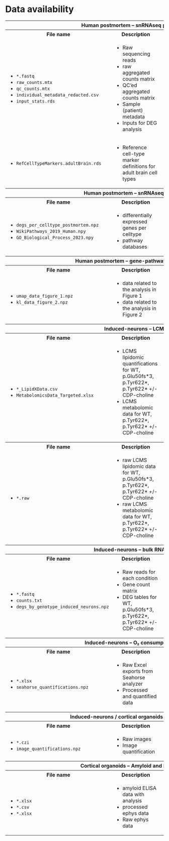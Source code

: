 # Data availability
<table>
  <tr>
    <th colspan="3">Human postmortem – snRNAseq processing</th>
  </tr>
  <tr>
    <th>File name</th>
    <th>Description</th>
    <th>Details</th>
  </tr>
  <tr>
    <td>
      <ul>
        <li><code>*.fastq</code></li>
        <li><code>raw_counts.mtx</code></li>
        <li><code>qc_counts.mtx</code></li>
        <li><code>individual_metadata_redacted.csv</code></li>
        <li><code>input_stats.rds</code></li>
      </ul>
    </td>
    <td>
      <ul>
        <li>Raw sequencing reads</li>
        <li>raw aggregated counts matrix</li>
        <li>QC’ed aggregated counts matrix</li>
        <li>Sample (patient) metadata</li>
        <li>Inputs for DEG analysis</li>
      </ul>
    </td>
    <td>
      <ul>
        <li>Source: NA</li>
        <li>Used in: <a href="https://github.com/djunamay/ABCA7lof2/tree/main/analyses/snRNAseq_processing">analyses/snRNAseq_processing</a></li>
        <li>Available: <a href="https://www.synapse.org/#!Synapse:syn53461705">Synapse</a></li>
      </ul>
    </td>
  </tr>
  <tr>
    <td>
      <ul>
        <li><code>RefCellTypeMarkers.adultBrain.rds</code></li>
      </ul>
    </td>
    <td>
      <ul>
        <li>Reference cell-type marker definitions for adult brain cell types</li>
      </ul>
    </td>
    <td>
      <ul>
        <li>Source: PsychENCODE</li>
        <li>Used in: <a href="https://github.com/djunamay/ABCA7lof2/tree/main/analyses/snRNAseq_processing">analyses/snRNAseq_processing</a></li>
        <li>Available: <a href="https://www.synapse.org/#!Synapse:syn53461705">Dryad</a></li>
      </ul>
    </td>
  </tr>

  <tr>
    <th colspan="3">Human postmortem – snRNAseq statistics</th>
  </tr>
  <tr>
    <th>File name</th>
    <th>Description</th>
    <th>Details</th>
  </tr>
  <tr>
    <td>
      <ul>
        <li><code>degs_per_celltype_postmortem.npz</code></li>
        <li><code>WikiPathways_2019_Human.npy</code></li>
        <li><code>GO_Biological_Process_2023.npy</code></li>
      </ul>
    </td>
    <td>
      <ul>
        <li>differentially expressed genes per celltype</li>
        <li>pathway databases</li>
      </ul>
    </td>
    <td>
      <ul>
        <li>Source: WikiPathways and Gene Ontology databases, <a href="https://github.com/djunamay/ABCA7lof2/tree/main/analyses/snRNAseq_processing">analyses/snRNAseq_processing</a></li>
        <li>Used in: <a href="https://github.com/djunamay/ABCA7lof2/tree/main/analyses/snRNAseq_stats">analyses/snRNAseq_stats</a></li>
        <li>Available: <a href="https://www.synapse.org/#!Synapse:syn53461705">Dryad</a></li>
      </ul>
    </td>
  </tr>

  <tr>
    <th colspan="3">Human postmortem – gene-pathway partitioning</th>
  </tr>
  <tr>
    <th>File name</th>
    <th>Description</th>
    <th>Details</th>
  </tr>
  <tr>
    <td>
      <ul>
        <li><code>umap_data_figure_1.npz</code></li>
        <li><code>kl_data_figure_2.npz</code></li>
      </ul>
    </td>
    <td>
      <ul>
        <li>data related to the analysis in Figure 1</li>
        <li>data related to the analysis in Figure 2</li>
      </ul>
    </td>
    <td>
      <ul>
        <li>Source: <a href="https://github.com/djunamay/ABCA7lof2/blob/main/analyses/snRNAseq_stats">analyses/snRNAseq_stats</a></li>
        <li>Used in: <a href="https://github.com/djunamay/ABCA7lof2/tree/main/analyses/snRNAseq_score_partitioning">analyses/snRNAseq_score_partitioning</a></li>
        <li>Available: <a href="https://www.synapse.org/#!Synapse:syn53461705">Dryad</a></li>
      </ul>
    </td>
  </tr>

  <tr>
    <th colspan="3">Induced-neurons – LCMS</th>
  </tr>
  <tr>
    <th>File name</th>
    <th>Description</th>
    <th>Details</th>
  </tr>
  <tr>
    <td>
      <ul>
        <li><code>*_LipidXData.csv</code></li>
        <li><code>MetabolomicsData_Targeted.xlsx</code></li>
      </ul>
    </td>
    <td>
      <ul>
        <li>LCMS lipidomic quantifications for WT, p.Glu50fs*3, p.Tyr622*, p.Tyr622* +/- CDP-choline</li>
        <li>LCMS metabolomic data for WT, p.Tyr622*, p.Tyr622* +/- CDP-choline</li>
      </ul>
    </td>
    <td>
      <ul>
        <li>Source: Harvard LCMS Core</li>
        <li>Used in: <a href="https://github.com/djunamay/ABCA7lof2/tree/main/analyses/iN_LCMS">analyses/iN_LCMS</a></li>
        <li>Available: <a href="https://www.synapse.org/#!Synapse:syn53461705">Dryad</a></li>
      </ul>
    </td>
  </tr>
<tr>
    <th>File name</th>
    <th>Description</th>
    <th>Details</th>
  </tr>
  <tr>
    <td>
      <ul>
        <li><code>*.raw</code></li>
      </ul>
    </td>
    <td>
      <ul>
        <li>raw LCMS lipidomic data for WT, p.Glu50fs*3, p.Tyr622*, p.Tyr622* +/- CDP-choline</li>
        <li>raw LCMS metabolomic data for WT, p.Tyr622*, p.Tyr622* +/- CDP-choline</li>
      </ul>
    </td>
    <td>
      <ul>
        <li>Source: Harvard LCMS Core</li>
        <li>Used in: <a href="https://github.com/djunamay/ABCA7lof2/tree/main/analyses/iN_LCMS">analyses/iN_LCMS</a></li>
        <li>Available: <a href="https://www.synapse.org/#!Synapse:syn53461705">Metabolite</a></li>
      </ul>
    </td>
  </tr>

  <tr>
    <th colspan="3">Induced-neurons – bulk RNA-seq</th>
  </tr>
  <tr>
    <th>File name</th>
    <th>Description</th>
    <th>Details</th>
  </tr>
  <tr>
    <td>
      <ul>
        <li><code>*.fastq</code></li>
        <li><code>counts.txt</code></li>
        <li><code>degs_by_genotype_induced_neurons.npz</code></li>
      </ul>
    </td>
    <td>
      <ul>
        <li>Raw reads for each condition</li>
        <li>Gene count matrix</li>
        <li>DEG tables for WT, p.Glu50fs*3, p.Tyr622*, p.Tyr622* +/- CDP-choline</li>
      </ul>
    </td>
    <td>
      <ul>
        <li>Source: <a href="https://github.com/djunamay/ABCA7lof2/tree/main/analyses/bulkRNAseq">analyses/bulkRNAseq</a></li>
        <li>Used in: <a href="https://github.com/djunamay/ABCA7lof2/tree/main/analyses/bulkRNAseq">analyses/bulkRNAseq</a></li>
        <li>Available: <a href="https://www.synapse.org/#!Synapse:syn53461705">GEO</a></li>
      </ul>
    </td>
  </tr>

  <tr>
    <th colspan="3">Induced-neurons – O₂ consumption rates</th>
  </tr>
  <tr>
    <th>File name</th>
    <th>Description</th>
    <th>Details</th>
  </tr>
  <tr>
    <td>
      <ul>
        <li><code>*.xlsx</code></li>
        <li><code>seahorse_quantifications.npz</code></li>
      </ul>
    </td>
    <td>
      <ul>
        <li>Raw Excel exports from Seahorse analyzer</li>
        <li>Processed and quantified data</li>
      </ul>
    </td>
    <td>
      <ul>
        <li>Source: <a href="https://github.com/djunamay/ABCA7lof2/blob/main/analyses/iN_O2_consumption">analyses/iN_O2_consumption</a></li>
        <li>Used in: <a href="https://github.com/djunamay/ABCA7lof2/blob/main/analyses/iN_O2_consumption">analyses/iN_O2_consumption</a></li>
        <li>Available: <a href="https://www.synapse.org/#!Synapse:syn53461705">Dryad</a></li>
      </ul>
    </td>
  </tr>

  <tr>
    <th colspan="3">Induced-neurons / cortical organoids - Imaging Data</th>
  </tr>
  <tr>
    <th>File name</th>
    <th>Description</th>
    <th>Details</th>
  </tr>
  <tr>
    <td>
      <ul>
        <li><code>*.czi</code></li>
        <li><code>image_quantifications.npz</code></li>
      </ul>
    </td>
    <td>
      <ul>
        <li>Raw images</li>
        <li>Image quantification</li>
      </ul>
    </td>
    <td>
      <ul>
        <li>Source: <a href="https://github.com/djunamay/ABCA7lof2/blob/main/analyses/imaging">analyses/imaging</a></li>
        <li>Used in: <a href="https://github.com/djunamay/ABCA7lof2/blob/main/analyses/imaging">analyses/imaging</a></li>
        <li>Available: <a href="https://www.synapse.org/#!Synapse:syn53461705">Dryad</a></li>
      </ul>
    </td>
  </tr>

  <tr>
    <th colspan="3">Cortical organoids – Amyloid and Ephys Data</th>
  </tr>
  <tr>
    <th>File name</th>
    <th>Description</th>
    <th>Details</th>
  </tr>
  <tr>
    <td>
      <ul>
        <li><code>*.xlsx</code></li>
        <li><code>*.csv</code></li>
        <li><code>*.xlsx</code></li>
      </ul>
    </td>
    <td>
      <ul>
        <li>amyloid ELISA data with analysis</li>
        <li>processed ephys data</li>
        <li>Raw ephys data</li>
      </ul>
    </td>
    <td>
      <ul>
        <li>Source: <a href="https://github.com/djunamay/ABCA7lof2/blob/main/analyses/amyloid_ephys">analyses/amyloid_ephys</a></li>
        <li>Used in: <a href="https://github.com/djunamay/ABCA7lof2/blob/main/analyses/amyloid_ephys">analyses/amyloid_ephys</a></li>
        <li>Available: <a href="https://www.synapse.org/#!Synapse:syn53461705">Dryad</a></li>
      </ul>
    </td>
  </tr>
</table>

